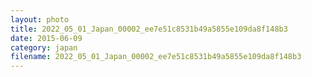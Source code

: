 ```yaml
---
layout: photo
title: 2022_05_01_Japan_00002_ee7e51c8531b49a5855e109da8f148b3
date: 2015-06-09
category: japan
filename: 2022_05_01_Japan_00002_ee7e51c8531b49a5855e109da8f148b3
---
```

